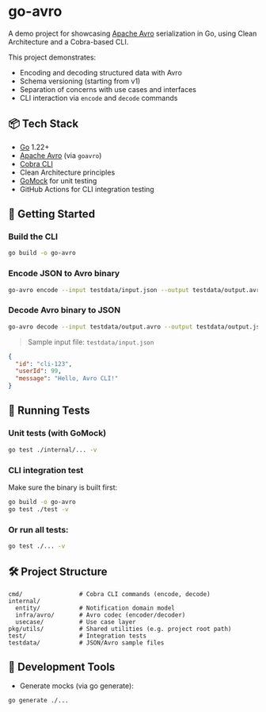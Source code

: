 # go-avro

A demo project for showcasing [Apache Avro](https://avro.apache.org/) serialization in Go, using Clean Architecture and a Cobra-based CLI.

This project demonstrates:
- Encoding and decoding structured data with Avro
- Schema versioning (starting from v1)
- Separation of concerns with use cases and interfaces
- CLI interaction via `encode` and `decode` commands

## 📦 Tech Stack

- [Go](https://golang.org/) 1.22+
- [Apache Avro](https://avro.apache.org/) (via `goavro`)
- [Cobra CLI](https://github.com/spf13/cobra)
- Clean Architecture principles
- [GoMock](https://github.com/golang/mock) for unit testing
- GitHub Actions for CLI integration testing

## 🚀 Getting Started

### Build the CLI

```bash
go build -o go-avro
```

### Encode JSON to Avro binary

```bash
go-avro encode --input testdata/input.json --output testdata/output.avro
```

### Decode Avro binary to JSON

```bash
go-avro decode --input testdata/output.avro --output testdata/output.json
```

> Sample input file: `testdata/input.json`

```json
{
  "id": "cli-123",
  "userId": 99,
  "message": "Hello, Avro CLI!"
}
```

## 🧪 Running Tests

### Unit tests (with GoMock)

```bash
go test ./internal/... -v
```

### CLI integration test

Make sure the binary is built first:

```bash
go build -o go-avro
go test ./test -v
```

### Or run all tests:

```bash
go test ./... -v
```

## 🛠 Project Structure

```
cmd/                # Cobra CLI commands (encode, decode)
internal/
  entity/           # Notification domain model
  infra/avro/       # Avro codec (encoder/decoder)
  usecase/          # Use case layer
pkg/utils/          # Shared utilities (e.g. project root path)
test/               # Integration tests
testdata/           # JSON/Avro sample files
```

## 🧹 Development Tools

- Generate mocks (via go generate):

```bash
go generate ./...
```
